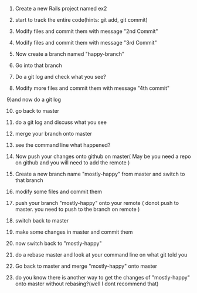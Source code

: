 1) Create a new Rails project named ex2

2) start to track the entire code(hints: git add, git commit)

3) Modify files and commit them with message "2nd Commit"

4) Modify files and commit them with message "3rd Commit"

5) Now create a branch named "happy-branch"

6) Go into that branch

7) Do a git log and check what you see?

8) Modify more files and commit them with message "4th commit"

9)and now do a git log

10) go back to master

11) do a git log and discuss what you see

12) merge your branch onto master

13) see the command line what happened?

14) Now push your changes onto github on master( May be you need a repo on github and you will need to add the remote )

15) Create a new branch name "mostly-happy" from master and switch to  that branch

16) modify some files and commit them

17) push your branch "mostly-happy" onto your remote ( donot push to master. you need to push to the branch on remote )

18) switch back to master

19) make some changes in master and commit them

20) now switch back to "mostly-happy"

21) do a rebase master and look at your command line on what git told you

22) Go back to master and merge "mostly-happy" onto master

23) do you know there is another way to get the changes of "mostly-happy" onto master without rebasing?(well I dont recommend that)





